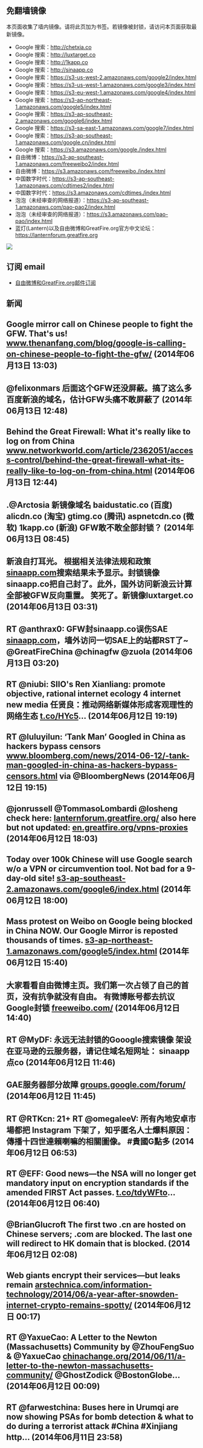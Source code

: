 ## 免翻墙镜像
本页面收集了墙内镜像。请将此页加为书签。若镜像被封锁，请访问本页面获取最新镜像。
* Google 搜索：http://chetxia.co
* Google 搜索：http://luxtarget.co
* Google 搜索：http://1kapp.co
* Google 搜索：http://sinaapp.co
* Google 搜索：https://s3-us-west-2.amazonaws.com/google2/index.html
* Google 搜索：https://s3-us-west-1.amazonaws.com/google3/index.html
* Google 搜索：https://s3-eu-west-1.amazonaws.com/google4/index.html
* Google 搜索：https://s3-ap-northeast-1.amazonaws.com/google5/index.html
* Google 搜索：https://s3-ap-southeast-2.amazonaws.com/google6/index.html
* Google 搜索：https://s3-sa-east-1.amazonaws.com/google7/index.html
* Google 搜索：https://s3-ap-southeast-1.amazonaws.com/google.cn/index.html
* Google 搜索：https://s3.amazonaws.com/google./index.html
* 自由微博：https://s3-ap-southeast-1.amazonaws.com/freeweibo2/index.html
* 自由微博：https://s3.amazonaws.com/freeweibo./index.html
* 中国数字时代：https://s3-ap-southeast-1.amazonaws.com/cdtimes2/index.html
* 中国数字时代：https://s3.amazonaws.com/cdtimes./index.html
* 泡泡（未经审查的网络报道）：https://s3-ap-southeast-1.amazonaws.com/pao-pao2/index.html
* 泡泡（未经审查的网络报道）：https://s3.amazonaws.com/pao-pao/index.html
* 蓝灯(Lantern)以及自由微博和GreatFire.org官方中文论坛：https://lanternforum.greatfire.org

<img src="https://raw.githubusercontent.com/greatfire/z/master/logos.gif" />

## 订阅 email
* <a href="https://b.us7.list-manage.com/subscribe?u=854fca58782082e0cbdf204a0&id=c78949b93c">自由微博和GreatFire.org邮件订阅</a>
    
## 新闻
Google mirror call on Chinese people to fight the GFW. That's us! <a href="http://www.thenanfang.com/blog/google-is-calling-on-chinese-people-to-fight-the-gfw/">www.thenanfang.com/blog/google-is-calling-on-chinese-people-to-fight-the-gfw/</a> (2014年06月13日 13:03)
 ---
@felixonmars 后面这个GFW还没屏蔽。搞了这么多百度新浪的域名，估计GFW头痛不敢屏蔽了 (2014年06月13日 12:48)
 ---
Behind the Great Firewall: What it's really like to log on from China <a href="http://www.networkworld.com/article/2362051/access-control/behind-the-great-firewall-what-its-really-like-to-log-on-from-china.html">www.networkworld.com/article/2362051/access-control/behind-the-great-firewall-what-its-really-like-to-log-on-from-china.html</a> (2014年06月13日 12:44)
 ---
.@Arctosia 新镜像域名 baidustatic.co (百度) alicdn.co (淘宝) gtimg.co (腾讯) aspnetcdn.co (微软) 1kapp.co (新浪) GFW敢不敢全部封锁？ (2014年06月13日 08:45)
 ---
新浪自打耳光。 根据相关法律法规和政策<a href="http://sinaapp.com">sinaapp.com</a>搜索结果未予显示。封锁镜像sinaapp.co把自己封了。此外，国外访问新浪云计算全部被GFW反向重置。 笑死了。新镜像luxtarget.co (2014年06月13日 03:31)
 ---
RT @anthrax0: GFW封sinaapp.co误伤SAE <a href="http://sinaapp.com">sinaapp.com</a>，墙外访问一切SAE上的站都RST了~ @GreatFireChina @chinagfw @zuola (2014年06月13日 03:20)
 ---
RT @niubi: SIIO's Ren Xianliang: promote objective, rational internet ecology 4 internet new media  任贤良：推动网络新媒体形成客观理性的网络生态 <a href="http://t.co/HYc5">t.co/HYc5</a>… (2014年06月12日 19:19)
 ---
RT @luluyilun: ‘Tank Man’ Googled in China as hackers bypass censors <a href="http://www.bloomberg.com/news/2014-06-12/-tank-man-googled-in-china-as-hackers-bypass-censors.html">www.bloomberg.com/news/2014-06-12/-tank-man-googled-in-china-as-hackers-bypass-censors.html</a> via @BloombergNews (2014年06月12日 19:15)
 ---
@jonrussell @TommasoLombardi @losheng check here: <a href="https://lanternforum.greatfire.org/">lanternforum.greatfire.org/</a> also here but not updated: <a href="https://en.greatfire.org/vpns-proxies">en.greatfire.org/vpns-proxies</a> (2014年06月12日 18:03)
 ---
Today over 100k Chinese will use Google search w/o a VPN or circumvention tool. Not bad for a 9-day-old site! <a href="https://s3-ap-southeast-2.amazonaws.com/google6/index.html">s3-ap-southeast-2.amazonaws.com/google6/index.html</a> (2014年06月12日 18:00)
 ---
Mass protest on Weibo on Google being blocked in China NOW. Our Google Mirror is reposted thousands of times. <a href="https://s3-ap-northeast-1.amazonaws.com/google5/index.html">s3-ap-northeast-1.amazonaws.com/google5/index.html</a> (2014年06月12日 15:40)
 ---
大家看看自由微博主页。我们第一次占领了自己的首页，没有抗争就没有自由。 有微博账号都去抗议Google封锁 <a href="https://freeweibo.com/">freeweibo.com/</a> (2014年06月12日 14:40)
 ---
RT @MyDF: 永远无法封锁的Gooogle搜索镜像
架设在亚马逊的云服务器，请记住域名短网址：
sinaapp点co (2014年06月12日 11:46)
 ---
GAE服务器部分故障 <a href="https://groups.google.com/forum/#!topic/google-appengine-downtime-notify/c6O7WFGuJT0">groups.google.com/forum/</a> (2014年06月12日 11:45)
 ---
RT @RTKcn: 21+ RT @omegaleeV: 所有內地安卓市場都把 Instagram 下架了，知乎匿名人士爆料原因：傳播十四世達賴喇嘛的相關圖像。 #貴國G點多 (2014年06月12日 06:53)
 ---
RT @EFF: Good news—the NSA will no longer get mandatory input on encryption standards if the amended FIRST Act passes. <a href="https://t.co/tdyWFto">t.co/tdyWFto</a>… (2014年06月12日 06:40)
 ---
@BrianGlucroft The first two .cn are hosted on Chinese servers; .com are blocked. The last one will redirect to HK domain that is blocked. (2014年06月12日 02:08)
 ---
Web giants encrypt their services—but leaks remain <a href="http://arstechnica.com/information-technology/2014/06/a-year-after-snowden-internet-crypto-remains-spotty/">arstechnica.com/information-technology/2014/06/a-year-after-snowden-internet-crypto-remains-spotty/</a> (2014年06月12日 00:17)
 ---
RT @YaxueCao: A Letter to the Newton (Massachusetts) Community by @ZhouFengSuo &amp; @YaxueCao <a href="http://chinachange.org/2014/06/11/a-letter-to-the-newton-massachusetts-community/">chinachange.org/2014/06/11/a-letter-to-the-newton-massachusetts-community/</a> @GhostZodick @BostonGlobe… (2014年06月12日 00:09)
 ---
RT @farwestchina: Buses here in Urumqi are now showing PSAs for bomb detection &amp; what to do during a terrorist attack #China #Xinjiang http… (2014年06月11日 23:58)
 ---
